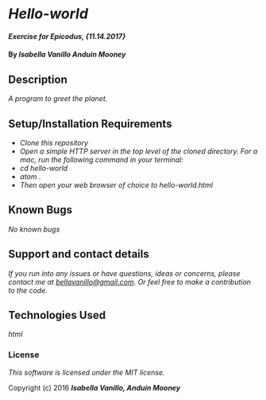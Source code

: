 # _Hello-world_

#### _Exercise for Epicodus, {11.14.2017}_

#### By _**Isabella Vanillo Anduin Mooney**_

## Description

_A program to greet the planet._

## Setup/Installation Requirements

* _Clone this repository_
* _Open a simple HTTP server in the top level of the cloned directory. For a mac, run the following command in your terminal:_
* _cd hello-world_
* _atom ._
* _Then open your web browser of choice to hello-world.html_

## Known Bugs

_No known bugs_

## Support and contact details

_If you run into any issues or have questions, ideas or concerns, please contact me at bellavanillo@gmail.com. Or feel free to make a contribution to the code._

## Technologies Used

_html_

### License

*This software is licensed under the MIT license.*

Copyright (c) 2016 **_Isabella Vanillo, Anduin Mooney_**
